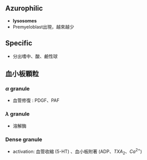 ## Azurophilic
- **lysosomes**
- Premyeloblast出現，越來越少
## Specific
- 分出嗜中、酸、鹼性球
## 血小板顆粒
### $\alpha$ granule
- 血管修復 : PDGF、PAF
### $\lambda$ granule 
- 溶解酶
### Dense granule
- activation: 血管收縮 (5-HT) 、血小板附著 (ADP、$TXA_2、Ca^{2+}$)